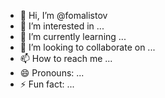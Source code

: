 - 👋 Hi, I’m @fomalistov
- 👀 I’m interested in ...
- 🌱 I’m currently learning ...
- 💞️ I’m looking to collaborate on ...
- 📫 How to reach me ...
- 😄 Pronouns: ...
- ⚡ Fun fact: ...

<!---
fomalistov/fomalistov is a ✨ special ✨ repository because its `README.md` (this file) appears on your GitHub profile.
You can click the Preview link to take a look at your changes.
--->
